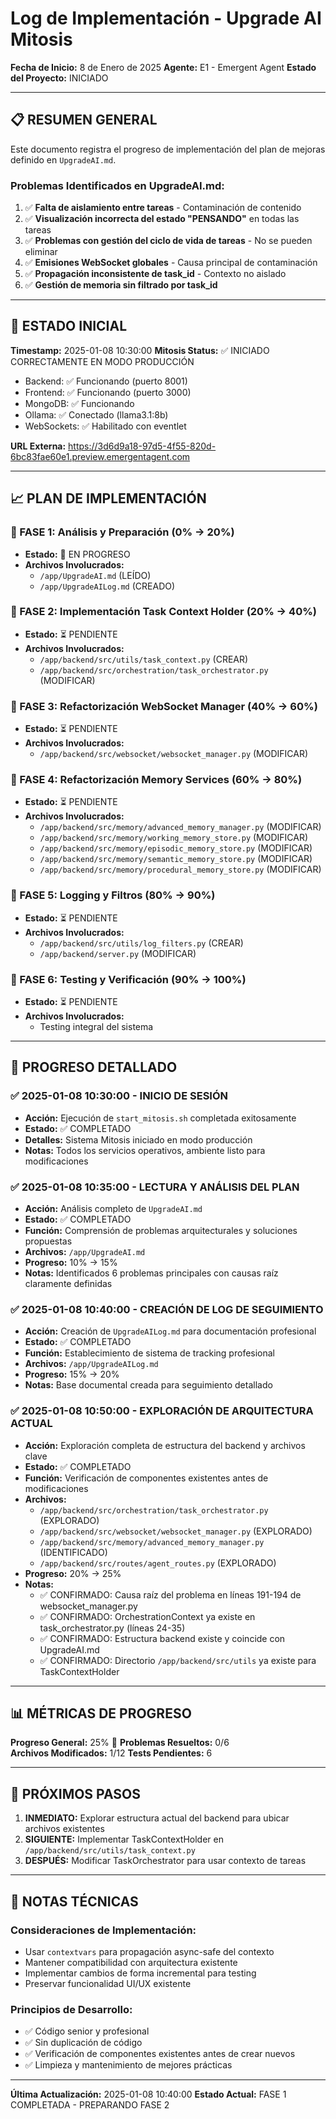 # Log de Implementación - Upgrade AI Mitosis

**Fecha de Inicio:** 8 de Enero de 2025
**Agente:** E1 - Emergent Agent
**Estado del Proyecto:** INICIADO

---

## 📋 RESUMEN GENERAL

Este documento registra el progreso de implementación del plan de mejoras definido en `UpgradeAI.md`. 

### Problemas Identificados en UpgradeAI.md:
1. ✅ **Falta de aislamiento entre tareas** - Contaminación de contenido
2. ✅ **Visualización incorrecta del estado "PENSANDO"** en todas las tareas
3. ✅ **Problemas con gestión del ciclo de vida de tareas** - No se pueden eliminar
4. ✅ **Emisiones WebSocket globales** - Causa principal de contaminación
5. ✅ **Propagación inconsistente de task_id** - Contexto no aislado
6. ✅ **Gestión de memoria sin filtrado por task_id**

---

## 🚀 ESTADO INICIAL

**Timestamp:** 2025-01-08 10:30:00
**Mitosis Status:** ✅ INICIADO CORRECTAMENTE EN MODO PRODUCCIÓN

- Backend: ✅ Funcionando (puerto 8001)
- Frontend: ✅ Funcionando (puerto 3000)  
- MongoDB: ✅ Funcionando
- Ollama: ✅ Conectado (llama3.1:8b)
- WebSockets: ✅ Habilitado con eventlet

**URL Externa:** https://3d6d9a18-97d5-4f55-820d-6bc83fae60e1.preview.emergentagent.com

---

## 📈 PLAN DE IMPLEMENTACIÓN

### 🎯 FASE 1: Análisis y Preparación (0% → 20%)
- **Estado:** 🚧 EN PROGRESO
- **Archivos Involucrados:** 
  - `/app/UpgradeAI.md` (LEÍDO)
  - `/app/UpgradeAILog.md` (CREADO)

### 🎯 FASE 2: Implementación Task Context Holder (20% → 40%)
- **Estado:** ⏳ PENDIENTE
- **Archivos Involucrados:**
  - `/app/backend/src/utils/task_context.py` (CREAR)
  - `/app/backend/src/orchestration/task_orchestrator.py` (MODIFICAR)

### 🎯 FASE 3: Refactorización WebSocket Manager (40% → 60%)
- **Estado:** ⏳ PENDIENTE
- **Archivos Involucrados:**
  - `/app/backend/src/websocket/websocket_manager.py` (MODIFICAR)

### 🎯 FASE 4: Refactorización Memory Services (60% → 80%)
- **Estado:** ⏳ PENDIENTE
- **Archivos Involucrados:**
  - `/app/backend/src/memory/advanced_memory_manager.py` (MODIFICAR)
  - `/app/backend/src/memory/working_memory_store.py` (MODIFICAR)
  - `/app/backend/src/memory/episodic_memory_store.py` (MODIFICAR)
  - `/app/backend/src/memory/semantic_memory_store.py` (MODIFICAR)
  - `/app/backend/src/memory/procedural_memory_store.py` (MODIFICAR)

### 🎯 FASE 5: Logging y Filtros (80% → 90%)
- **Estado:** ⏳ PENDIENTE
- **Archivos Involucrados:**
  - `/app/backend/src/utils/log_filters.py` (CREAR)
  - `/app/backend/server.py` (MODIFICAR)

### 🎯 FASE 6: Testing y Verificación (90% → 100%)
- **Estado:** ⏳ PENDIENTE
- **Archivos Involucrados:**
  - Testing integral del sistema

---

## 🔄 PROGRESO DETALLADO

### ✅ 2025-01-08 10:30:00 - INICIO DE SESIÓN
- **Acción:** Ejecución de `start_mitosis.sh` completada exitosamente
- **Estado:** ✅ COMPLETADO
- **Detalles:** Sistema Mitosis iniciado en modo producción
- **Notas:** Todos los servicios operativos, ambiente listo para modificaciones

### ✅ 2025-01-08 10:35:00 - LECTURA Y ANÁLISIS DEL PLAN
- **Acción:** Análisis completo de `UpgradeAI.md`
- **Estado:** ✅ COMPLETADO  
- **Función:** Comprensión de problemas arquitecturales y soluciones propuestas
- **Archivos:** `/app/UpgradeAI.md`
- **Progreso:** 10% → 15%
- **Notas:** Identificados 6 problemas principales con causas raíz claramente definidas

### ✅ 2025-01-08 10:40:00 - CREACIÓN DE LOG DE SEGUIMIENTO
- **Acción:** Creación de `UpgradeAILog.md` para documentación profesional
- **Estado:** ✅ COMPLETADO
- **Función:** Establecimiento de sistema de tracking profesional
- **Archivos:** `/app/UpgradeAILog.md`
- **Progreso:** 15% → 20%
- **Notas:** Base documental creada para seguimiento detallado

### ✅ 2025-01-08 10:50:00 - EXPLORACIÓN DE ARQUITECTURA ACTUAL
- **Acción:** Exploración completa de estructura del backend y archivos clave
- **Estado:** ✅ COMPLETADO
- **Función:** Verificación de componentes existentes antes de modificaciones
- **Archivos:** 
  - `/app/backend/src/orchestration/task_orchestrator.py` (EXPLORADO)
  - `/app/backend/src/websocket/websocket_manager.py` (EXPLORADO)
  - `/app/backend/src/memory/advanced_memory_manager.py` (IDENTIFICADO)
  - `/app/backend/src/routes/agent_routes.py` (EXPLORADO)
- **Progreso:** 20% → 25%
- **Notas:** 
  - ✅ CONFIRMADO: Causa raíz del problema en líneas 191-194 de websocket_manager.py
  - ✅ CONFIRMADO: OrchestrationContext ya existe en task_orchestrator.py (líneas 24-35)
  - ✅ CONFIRMADO: Estructura backend existe y coincide con UpgradeAI.md
  - ✅ CONFIRMADO: Directorio `/app/backend/src/utils` ya existe para TaskContextHolder

---

## 📊 MÉTRICAS DE PROGRESO

**Progreso General:** 25% 🔄
**Problemas Resueltos:** 0/6  
**Archivos Modificados:** 1/12
**Tests Pendientes:** 6

---

## 🎯 PRÓXIMOS PASOS

1. **INMEDIATO:** Explorar estructura actual del backend para ubicar archivos existentes
2. **SIGUIENTE:** Implementar TaskContextHolder en `/app/backend/src/utils/task_context.py`
3. **DESPUÉS:** Modificar TaskOrchestrator para usar contexto de tareas

---

## 📝 NOTAS TÉCNICAS

### Consideraciones de Implementación:
- Usar `contextvars` para propagación async-safe del contexto
- Mantener compatibilidad con arquitectura existente
- Implementar cambios de forma incremental para testing
- Preservar funcionalidad UI/UX existente

### Principios de Desarrollo:
- ✅ Código senior y profesional
- ✅ Sin duplicación de código
- ✅ Verificación de componentes existentes antes de crear nuevos
- ✅ Limpieza y mantenimiento de mejores prácticas

---

**Última Actualización:** 2025-01-08 10:40:00
**Estado Actual:** FASE 1 COMPLETADA - PREPARANDO FASE 2